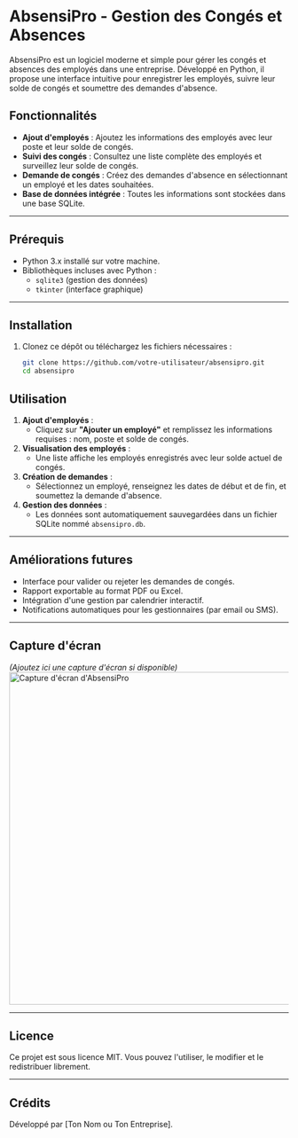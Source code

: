# **AbsensiPro - Gestion des Congés et Absences**

AbsensiPro est un logiciel moderne et simple pour gérer les congés et absences des employés dans une entreprise. Développé en Python, il propose une interface intuitive pour enregistrer les employés, suivre leur solde de congés et soumettre des demandes d'absence.

## **Fonctionnalités**
- **Ajout d'employés** : Ajoutez les informations des employés avec leur poste et leur solde de congés.  
- **Suivi des congés** : Consultez une liste complète des employés et surveillez leur solde de congés.  
- **Demande de congés** : Créez des demandes d'absence en sélectionnant un employé et les dates souhaitées.  
- **Base de données intégrée** : Toutes les informations sont stockées dans une base SQLite.

---

## **Prérequis**
- Python 3.x installé sur votre machine.
- Bibliothèques incluses avec Python :  
  - `sqlite3` (gestion des données)  
  - `tkinter` (interface graphique)

---

## **Installation**
1. Clonez ce dépôt ou téléchargez les fichiers nécessaires :  
   ```bash
   git clone https://github.com/votre-utilisateur/absensipro.git
   cd absensipro

## **Utilisation**

1. **Ajout d'employés** :  
   - Cliquez sur **"Ajouter un employé"** et remplissez les informations requises : nom, poste et solde de congés.
2. **Visualisation des employés** :  
   - Une liste affiche les employés enregistrés avec leur solde actuel de congés.
3. **Création de demandes** :  
   - Sélectionnez un employé, renseignez les dates de début et de fin, et soumettez la demande d'absence.
4. **Gestion des données** :  
   - Les données sont automatiquement sauvegardées dans un fichier SQLite nommé `absensipro.db`.

---

## **Améliorations futures**

- Interface pour valider ou rejeter les demandes de congés.  
- Rapport exportable au format PDF ou Excel.  
- Intégration d'une gestion par calendrier interactif.  
- Notifications automatiques pour les gestionnaires (par email ou SMS).

---

## **Capture d'écran**

_(Ajoutez ici une capture d'écran si disponible)_  
<img src="screenshot.png" alt="Capture d'écran d'AbsensiPro" width="600">

---

## **Licence**

Ce projet est sous licence MIT. Vous pouvez l'utiliser, le modifier et le redistribuer librement.

---

## **Crédits**

Développé par [Ton Nom ou Ton Entreprise].
